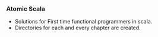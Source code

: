 ### Atomic Scala

+ Solutions for First time functional programmers in scala.
+ Directories for each and every chapter are created.
